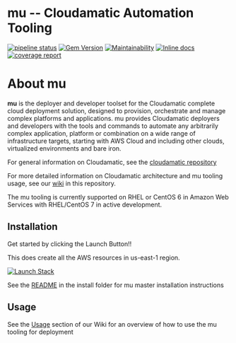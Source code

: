 mu -- Cloudamatic Automation Tooling
===
[![pipeline status](https://gitlab.com/cloudamatic/mu/badges/master/pipeline.svg)](https://gitlab.com/cloudamatic/mu/commits/master)
[![Gem Version](https://badge.fury.io/rb/cloud-mu.svg)](https://badge.fury.io/rb/cloud-mu)
[![Maintainability](https://api.codeclimate.com/v1/badges/dd4e5d867890336accd1/maintainability)](https://codeclimate.com/github/cloudamatic/mu/maintainability)
[![Inline docs](http://inch-ci.org/github/cloudamatic/mu.svg?branch=master)](http://inch-ci.org/github/cloudamatic/mu)
[![coverage report](https://gitlab.com/cloudamatic/mu/badges/master/coverage.svg)](https://gitlab.com/cloudamatic/mu/commits/master)

# About mu
**mu**  is the deployer and developer toolset for the Cloudamatic complete cloud deployment solution, designed to provision, orchestrate and manage complex platforms and applications. mu provides Cloudamatic deployers and developers with the tools and commands to automate any arbitrarily complex application, platform or combination on a wide range of infrastructure targets, starting with AWS Cloud and including other clouds, virtualized environments and bare iron.

For general information on Cloudamatic, see the [cloudamatic repository](https://github.com/cloudamatic/cloudamatic) 

For more detailed information on Cloudamatic architecture and mu tooling usage, see our [wiki](https://github.com/cloudamatic/mu/wiki) in this repository.

The mu tooling is currently supported on RHEL or CentOS 6 in Amazon Web Services with RHEL/CentOS 7 in active development.

## Installation
Get started by clicking the Launch Button!!

This does create all the AWS resources in us-east-1 region.

[![Launch Stack](https://s3.amazonaws.com/cloudformation-examples/cloudformation-launch-stack.png)](https://console.aws.amazon.com/cloudformation/home?region=us-east-1#/stacks/new?stackName=CloudamaticInstaller&templateURL=https://s3.amazonaws.com/mu-cfn-installer/cfn_create_mu_master.json)

See the [README](../master/install) in the install folder for mu master installation instructions

## Usage
See the [Usage](https://github.com/cloudamatic/mu/wiki/Usage) section of our Wiki for an overview of how to use the mu tooling for deployment
